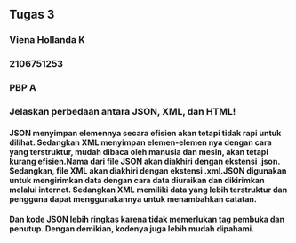 ## Tugas 3

### Viena Hollanda K
### 2106751253
### PBP A



### Jelaskan perbedaan antara JSON, XML, dan HTML!
#### JSON menyimpan elemennya secara efisien akan tetapi tidak rapi untuk dilihat. Sedangkan XML menyimpan elemen-elemen nya dengan cara yang terstruktur, mudah dibaca oleh manusia dan mesin, akan tetapi kurang efisien.Nama dari file JSON akan diakhiri dengan ekstensi .json. Sedangkan, file XML akan diakhiri dengan ekstensi .xml.JSON digunakan untuk mengirimkan data dengan cara data diuraikan dan dikirimkan melalui internet. Sedangkan XML memiliki data yang lebih terstruktur dan pengguna dapat menggunakannya untuk menambahkan catatan.
#### Dan kode JSON lebih ringkas karena tidak memerlukan tag pembuka dan penutup. Dengan demikian, kodenya juga lebih mudah dipahami.
